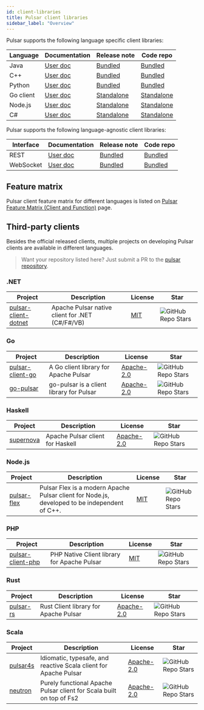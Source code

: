 ```yaml
---
id: client-libraries
title: Pulsar client libraries
sidebar_label: "Overview"
---
```


Pulsar supports the following language specific client libraries:

| Language  | Documentation                          | Release note                                                                      | Code repo                                                                        |
| --------- | -------------------------------------- | --------------------------------------------------------------------------------- | -------------------------------------------------------------------------------- |
| Java      | [User doc](client-libraries-java.md)   | [Bundled](/release-notes/)                                                        | [Bundled](https://github.com/apache/pulsar/tree/master/pulsar-client)            |
| C++       | [User doc](client-libraries-cpp.md)    | [Bundled](/release-notes/)                                                        | [Bundled](https://github.com/apache/pulsar/tree/master/pulsar-client-cpp)        |
| Python    | [User doc](client-libraries-python.md) | [Bundled](/release-notes/)                                                        | [Bundled](https://github.com/apache/pulsar/tree/master/pulsar-client-cpp/python) |
| Go client | [User doc](client-libraries-go.md)     | [Standalone](https://github.com/apache/pulsar-client-go/releases)                 | [Standalone](https://github.com/apache/pulsar-client-go)                         |
| Node.js   | [User doc](client-libraries-node.md)   | [Standalone](https://github.com/apache/pulsar-client-node/releases)               | [Standalone](https://github.com/apache/pulsar-client-node)                       |
| C#        | [User doc](client-libraries-dotnet.md) | [Standalone](https://github.com/apache/pulsar-dotpulsar/blob/master/CHANGELOG.md) | [Standalone](https://github.com/apache/pulsar-dotpulsar)                         |

Pulsar supports the following language-agnostic client libraries:

| Interface | Documentation                             | Release note               | Code repo                                                                |
| --------- | ----------------------------------------- | -------------------------- | ------------------------------------------------------------------------ |
| REST      | [User doc](client-libraries-rest.md)      | [Bundled](/release-notes/) | [Bundled](https://github.com/apache/pulsar/tree/master/pulsar-broker)    |
| WebSocket | [User doc](client-libraries-websocket.md) | [Bundled](/release-notes/) | [Bundled](https://github.com/apache/pulsar/tree/master/pulsar-websocket) |

## Feature matrix

Pulsar client feature matrix for different languages is listed on [Pulsar Feature Matrix (Client and Function)](https://docs.google.com/spreadsheets/d/1YHYTkIXR8-Ql103u-IMI18TXLlGStK8uJjDsOOA0T20/edit#gid=1784579914) page.

## Third-party clients

Besides the official released clients, multiple projects on developing Pulsar clients are available in different languages.

> Want your repository listed here? Just submit a PR to the [pulsar repository](https://github.com/apache/pulsar/edit/master/site2/docs/client-libraries.md).

### .NET

| Project                                                                    | Description                                     | License                                    | Star                                                                                                          |
| -------------------------------------------------------------------------- | ----------------------------------------------- | ------------------------------------------ | ------------------------------------------------------------------------------------------------------------- |
| [pulsar-client-dotnet](https://github.com/fsprojects/pulsar-client-dotnet) | Apache Pulsar native client for .NET (C#/F#/VB) | [MIT](https://opensource.org/licenses/MIT) | ![GitHub Repo Stars](https://img.shields.io/github/stars/fsprojects/pulsar-client-dotnet?style=for-the-badge) |

### Go

| Project                                                         | Description                              | License                                                   | Star                                                                                                   |
| --------------------------------------------------------------- | ---------------------------------------- | --------------------------------------------------------- | ------------------------------------------------------------------------------------------------------ |
| [pulsar-client-go](https://github.com/Comcast/pulsar-client-go) | A Go client library for Apache Pulsar    | [Apache-2.0](https://www.apache.org/licenses/LICENSE-2.0) | ![GitHub Repo Stars](https://img.shields.io/github/stars/Comcast/pulsar-client-go?style=for-the-badge) |
| [go-pulsar](https://github.com/t2y/go-pulsar)                   | go-pulsar is a client library for Pulsar | [Apache-2.0](https://www.apache.org/licenses/LICENSE-2.0) | ![GitHub Repo Stars](https://img.shields.io/github/stars/t2y/go-pulsar?style=for-the-badge)            |

### Haskell

| Project                                          | Description                      | License                                                   | Star                                                                                           |
| ------------------------------------------------ | -------------------------------- | --------------------------------------------------------- | ---------------------------------------------------------------------------------------------- |
| [supernova](https://github.com/cr-org/supernova) | Apache Pulsar client for Haskell | [Apache-2.0](https://www.apache.org/licenses/LICENSE-2.0) | ![GitHub Repo Stars](https://img.shields.io/github/stars/cr-org/supernova?style=for-the-badge) |

### Node.js

| Project                                                     | Description                                                                                   | License                                    | Star                                                                                                    |
| ----------------------------------------------------------- | --------------------------------------------------------------------------------------------- | ------------------------------------------ | ------------------------------------------------------------------------------------------------------- |
| [pulsar-flex](https://github.com/ayeo-flex-org/pulsar-flex) | Pulsar Flex is a modern Apache Pulsar client for Node.js, developed to be independent of C++. | [MIT](https://opensource.org/licenses/MIT) | ![GitHub Repo Stars](https://img.shields.io/github/stars/ayeo-flex-org/pulsar-flex?style=for-the-badge) |

### PHP

| Project                                                             | Description                                 | License                                    | Star                                                                                                      |
| ------------------------------------------------------------------- | ------------------------------------------- | ------------------------------------------ | --------------------------------------------------------------------------------------------------------- |
| [pulsar-client-php](https://github.com/ikilobyte/pulsar-client-php) | PHP Native Client library for Apache Pulsar | [MIT](https://opensource.org/licenses/MIT) | ![GitHub Repo Stars](https://img.shields.io/github/stars/ikilobyte/pulsar-client-php?style=for-the-badge) |

### Rust

| Project                                                | Description                           | License                                                   | Star                                                                                                 |
| ------------------------------------------------------ | ------------------------------------- | --------------------------------------------------------- | ---------------------------------------------------------------------------------------------------- |
| [pulsar-rs](https://github.com/streamnative/pulsar-rs) | Rust Client library for Apache Pulsar | [Apache-2.0](https://www.apache.org/licenses/LICENSE-2.0) | ![GitHub Repo Stars](https://img.shields.io/github/stars/streamnative/pulsar-rs?style=for-the-badge) |

### Scala

| Project                                             | Description                                                          | License                                                   | Star                                                                                               |
| --------------------------------------------------- | -------------------------------------------------------------------- | --------------------------------------------------------- | -------------------------------------------------------------------------------------------------- |
| [pulsar4s](https://github.com/CleverCloud/pulsar4s) | Idiomatic, typesafe, and reactive Scala client for Apache Pulsar     | [Apache-2.0](https://www.apache.org/licenses/LICENSE-2.0) | ![GitHub Repo Stars](https://img.shields.io/github/stars/CleverCloud/pulsar4s?style=for-the-badge) |
| [neutron](https://github.com/cr-org/neutron)        | Purely functional Apache Pulsar client for Scala built on top of Fs2 | [Apache-2.0](https://www.apache.org/licenses/LICENSE-2.0) | ![GitHub Repo Stars](https://img.shields.io/github/stars/cr-org/neutron?style=for-the-badge)       |
